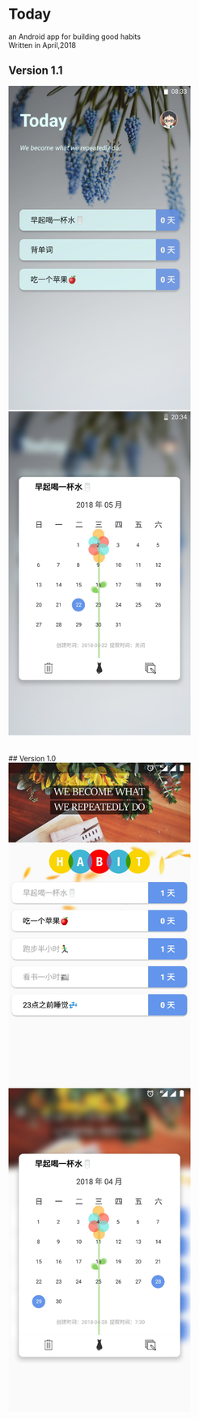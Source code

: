 # Today
an Android app for building good habits</br>
Written in April,2018
## Version 1.1
<div align=left>
<img width="360" height="640" src="https://github.com/hazyao/Today/raw/master/Demo/demo03.jpg"/>
<img width="360" height="640" src="https://github.com/hazyao/Today/raw/master/Demo/demo04.jpg"/></div>
</br>
</br>
## Version 1.0
<div align=left>
<img width="360" height="640" src="https://github.com/hazyao/Today/raw/master/Demo/demo01.jpg"/>
<img width="360" height="640" src="https://github.com/hazyao/Today/raw/master/Demo/demo02.jpg"/></div>
